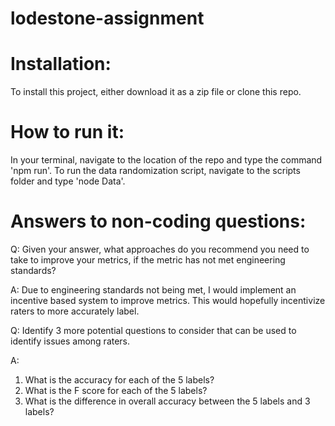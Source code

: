 # lodestone-assignment

# Installation:
To install this project, either download it as a zip file or clone this repo.

# How to run it:
In your terminal, navigate to the location of the repo and type the command 'npm run'. To run the data randomization script, navigate to the scripts folder and type 'node Data'.

# Answers to non-coding questions:
Q: Given your answer, what approaches do you
recommend you need to take to improve your metrics, if the metric has not met engineering standards?

A: Due to engineering standards not being met, I would implement an incentive based system to improve metrics. This would hopefully incentivize raters to more accurately label.

Q: Identify 3 more potential questions to consider that can be used to identify issues among raters.

A:  
1. What is the accuracy for each of the 5 labels?
2. What is the F score for each of the 5 labels?
3. What is the difference in overall accuracy between the 5 labels and 3 labels?
            
